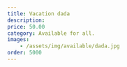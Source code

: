 ```yaml
---
title: Vacation dada
description: 
price: 50.00
category: Available for all.
images: 
    - /assets/img/available/dada.jpg
order: 5000
---
```

